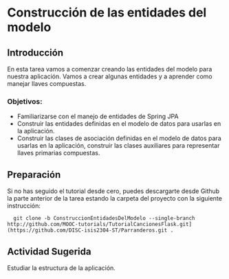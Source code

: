 # Construcción de las entidades del modelo

## Introducción
En esta tarea vamos a comenzar creando las entidades del modelo para nuestra aplicación. Vamos a crear algunas entidades y a aprender como manejar llaves compuestas.

### Objetivos:
-	Familiarizarse con el manejo de entidades de Spring JPA
-	Construir las entidades definidas en el modelo de datos para usarlas en la aplicación.
-	Construir las clases de asociación definidas en el modelo de datos para usarlas en la aplicación, construir las clases auxiliares para representar llaves primarias compuestas.

## Preparación

Si no has seguido el tutorial desde cero, puedes descargarte desde Github la parte anterior de la tarea estando la carpeta del proyecto con la siguiente instrucción:

```
  git clone -b ConstruccionEntidadesDelModelo --single-branch http://github.com/MOOC-tutorials/TutorialCancionesFlask.git](https://github.com/DISC-isis2304-ST/Parranderos.git .
```


## Actividad Sugerida

Estudiar la estructura de la aplicación.


